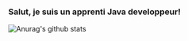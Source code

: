 ### Salut, je suis un apprenti Java developpeur!

![Anurag's github stats](https://github-readme-stats.vercel.app/api?username=JourBoon&show_icons=true&theme=radical)

<!--
**JourBoon/JourBoon** is a ✨ _special_ ✨ repository because its `README.md` (this file) appears on your GitHub profile.

Here are some ideas to get you started:

## - 🔭 I’m currently working on java library called JHtmlLib!

-->
